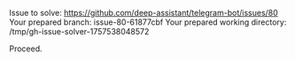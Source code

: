 Issue to solve: https://github.com/deep-assistant/telegram-bot/issues/80
Your prepared branch: issue-80-61877cbf
Your prepared working directory: /tmp/gh-issue-solver-1757538048572

Proceed.